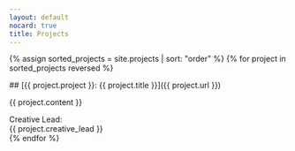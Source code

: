 ```yaml
---
layout: default
nocard: true
title: Projects
---
```

{% assign sorted_projects = site.projects | sort: "order" %}
{% for project in sorted_projects reversed %}
<div class="cite">
<div class="card" markdown="1">
## [{{ project.project }}: {{ project.title }}]({{ project.url }})

{{ project.content }}
<div class="tooltip">
Creative Lead:<br />
{{ project.creative_lead }}
</div>
</div>
</div>
{% endfor %}

<script src="https://code.jquery.com/jquery-3.1.0.min.js" type="text/javascript"></script>
<script src="/js/project.js" type="text/javascript"></script>
